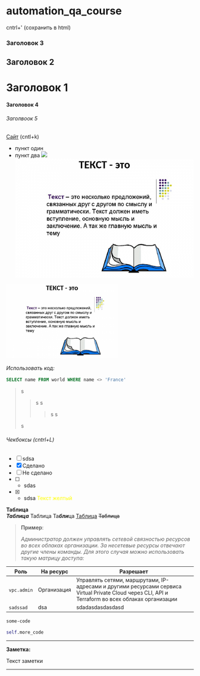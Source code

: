 # automation_qa_course

cntrl+'   (сохранить в html)
### Заголовок 3
## Заголовок 2

# Заголовок 1
#### Заголовок 4
###### Заголвоок 5


[Сайт](https://ya.ru "Подсказка")  (cntl+k)
- пункт один
- пункт два
![](https://cdn.freelance.ru/images/att/1580377_900_600.png)
![alt text](1580377_900_600.png)
<img src="1580377_900_600.png" alt="Alt Text" width="300" height="200">

*Использовать код:*
 ```sql
 SELECT name FROM world WHERE name <> 'France'

```


>s
>>s
>s
>>>s
>s
>
>s

###### Чекбоксы (cntrl+L)
- [ ] sdsa
- [x] Сделано
- [ ] Не сделано
- [ ] - sdas
- [x] - sdsa
 <font style ="color:yellow"> Текст желтый </font>



**Таблица**   
***Таблица*** 
Та*бли*ца 
Та***бли***ца
<u>Таблица</u>
~~Таблица~~

>**Пример**:
>
>*Администратор должен управлять сетевой связностью ресурсов во всех облаках организации. За несетевые ресурсы отвечают другие члены команды. Для этого случая можно использовать такую матрицу доступа:*
>
| Роль        | На ресурс   | Разрешает                                                                                                                                          |
| ----------- | ----------- | -------------------------------------------------------------------------------------------------------------------------------------------------- |
| `vpc.admin` | Организация | Управлять сетями, маршрутами, IP-адресами и другими ресурсами сервиса Virtual Private Cloud через CLI, API и Terraform во всех облаках организации |
|    `sadssad`         |     dsa        |  sdadasdasdasdasd                                                                                                                                                  |



`some-code`

```python
self.more_code
```


---
**Заметка:**

Текст заметки

---